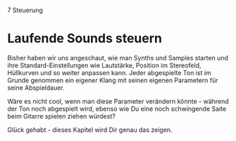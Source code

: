 7 Steuerung

# Laufende Sounds steuern

Bisher haben wir uns angeschaut, wie man Synths und Samples starten und 
ihre Standard-Einstellungen wie Lautstärke, Position im Stereofeld, 
Hüllkurven und so weiter anpassen kann. Jeder abgespielte Ton ist im 
Grunde genommen ein eigener Klang mit seinen eigenen Parametern für 
seine Abspieldauer.

Wäre es nicht cool, wenn man diese Parameter verändern könnte - während 
der Ton noch abgespielt wird, ebenso wie Du eine noch schwingende Saite 
beim Gitarre spielen ziehen würdest?

Glück gehabt - dieses Kapitel wird Dir genau das zeigen.
